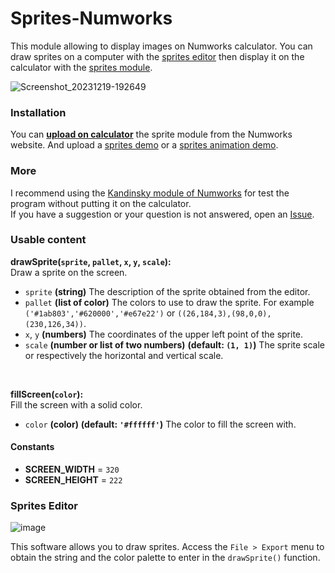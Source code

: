 # Sprites-Numworks
This module allowing to display images on Numworks calculator. You can draw sprites on a computer with the [sprites editor](sprites_editor.py) then display it on the calculator with the [sprites module](sprites.py).

![Screenshot_20231219-192649](https://github.com/valmontechno/Sprites-Numworks/assets/108832011/e073f07e-b6fb-4a14-846e-5081d074c07e)

### Installation
You can **[upload on calculator](https://my.numworks.com/python/valmontechno/sprites)** the sprite module from the Numworks website. And upload a [sprites demo](https://my.numworks.com/python/valmontechno/sprites_demo) or a [sprites animation demo](https://my.numworks.com/python/valmontechno/sprites_animation_demo).

### More
I recommend using the [Kandinsky module of Numworks](https://github.com/ZetaMap/Kandinsky-Numworks) for test the program without putting it on the calculator.<br>
If you have a suggestion or your question is not answered, open an [Issue](https://github.com/valmontechno/Sprites-Numworks/issues/new).

### Usable content

**drawSprite(`sprite`, `pallet`, `x`, `y`, `scale`):**<br>
Draw a sprite on the screen.
* `sprite` **(string)** The description of the sprite obtained from the editor.
* `pallet` **(list of color)** The colors to use to draw the sprite. For example `('#1ab803','#620000','#e67e22')` or `((26,184,3),(98,0,0),(230,126,34))`.
* `x`, `y` **(numbers)** The coordinates of the upper left point of the sprite.
* `scale` **(number or list of two numbers)** **(default: `(1, 1)`)** The sprite scale or respectively the horizontal and vertical scale.
<br>

**fillScreen(`color`):**<br>
Fill the screen with a solid color.
* `color` **(color)** **(default: `'#ffffff'`)** The color to fill the screen with.

#### Constants
* **SCREEN_WIDTH** = `320`
* **SCREEN_HEIGHT** = `222`

### Sprites Editor

![image](https://github.com/valmontechno/Sprites-Numworks/assets/108832011/766ecfc1-a97e-4079-8d78-028d52361985)

This software allows you to draw sprites. Access the `File > Export` menu to obtain the string and the color palette to enter in the `drawSprite()` function.

